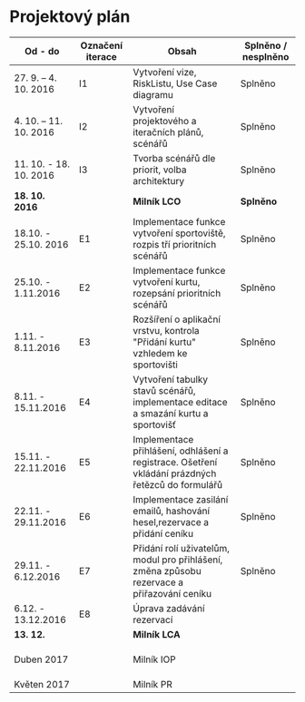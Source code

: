 <h1>Projektový plán</h1>

|Od - do|	Označení iterace	|Obsah	|Splněno / nesplněno|
|---|---|---|---|
27. 9. – 4. 10. 2016|	I1	|Vytvoření vize, RiskListu, Use Case diagramu|Splněno
4. 10. – 11. 10. 2016|	I2	|Vytvoření projektového a iteračních plánů, scénářů|Splněno
11. 10. - 18. 10. 2016|I3|Tvorba scénářů dle priorit, volba architektury|Splněno			
<b>18. 10. 2016</b>||		<b>Milník LCO</b>|	<b>Splněno</b>
|18.10. - 25.10. 2016|E1|Implementace funkce vytvoření sportoviště, rozpis tří prioritních scénářů|Splněno
|25.10. - 1.11.2016|E2|Implementace funkce vytvoření kurtu, rozepsání prioritních scénářů|Splněno
|1.11. - 8.11.2016|E3|Rozšíření o aplikační vrstvu, kontrola "Přidání kurtu" vzhledem ke sportovišti|Splněno
|8.11. - 15.11.2016|E4|Vytvoření tabulky stavů scénářů, implementace editace a smazání kurtu a sportovišť|Splněno
|15.11. - 22.11.2016|E5|Implementace přihlášení, odhlášení a registrace. Ošetření vkládání prázdných řetězců do formulářů|Splněno
|22.11. - 29.11.2016|E6|Implementace zasilání emailů, hashování hesel,rezervace a přidání ceníku|Splněno
|29.11. - 6.12.2016|E7|Přidání rolí uživatelům, modul pro přihlášení, změna způsobu rezervace a přiřazování ceníku|Splněno
|6.12. - 13.12.2016|E8|Úprava zadávání rezervací|
<b>13. 12.</b>||		<b>Milník LCA</b>|	
||||
||||
||||
Duben 2017||		Milník IOP|	
||||
||||
||||
Květen 2017||		Milník PR|	
			
			
			
			
			
			
			
			
			
			
			
			
			
			
			
			
			
			
			
			
			
			
			
			
			
			
			

